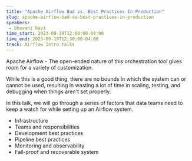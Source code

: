 ```yaml
---
title: "Apache Airflow Bad vs. Best Practices In Production"
slug: apache-airflow-bad-vs-best-practices-in-production
speakers:
 - Bhavani Ravi
time_start: 2023-09-19T12:00:00-04:00
time_end: 2023-09-19T12:30:00-04:00
track: Airflow Intro talks
---
```


Apache Airflow - The open-ended nature of this orchestration tool gives room for a variety of customization.
 
While this is a good thing, there are no bounds in which the system can or cannot be used, resulting in wasting a lot of time in scaling, testing, and debugging when things aren't set properly.
 
In this talk, we will go through a series of factors that data teams need to keep a watch for while setting up an Airflow system.  
 - Infrastructure 
 - Teams and responsibilities
 - Development best practices
 - Pipeline best practices
 - Monitoring and observability
 - Fail-proof and recoverable system